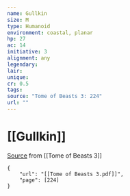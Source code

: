 ```yaml
---
name: Gullkin
size: M
type: Humanoid
environment: coastal, planar
hp: 27
ac: 14
initiative: 3
alignment: any
legendary: 
lair: 
unique: 
cr: 0.5
tags: 
source: "Tome of Beasts 3: 224"
url: ""
---
```

# [[Gullkin]]

[Source](zotero://open-pdf/library/items/BLGR9HVR?page=224) from [[Tome of Beasts 3]]

```pdf
{
	"url": "[[Tome of Beasts 3.pdf]]",
	"page": [224]
}
```

